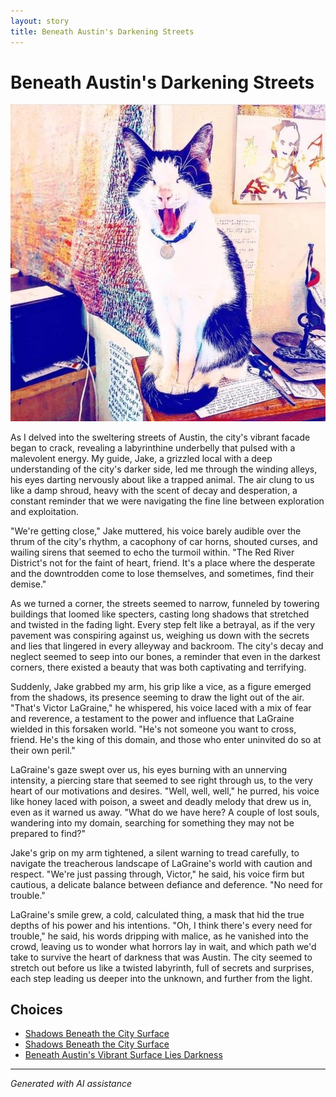 ```yaml
---
layout: story
title: Beneath Austin's Darkening Streets
---
```


# Beneath Austin's Darkening Streets

![Beneath Austin's Darkening Streets](/input_images/66.jpg)

As I delved into the sweltering streets of Austin, the city's vibrant facade began to crack, revealing a labyrinthine underbelly that pulsed with a malevolent energy. My guide, Jake, a grizzled local with a deep understanding of the city's darker side, led me through the winding alleys, his eyes darting nervously about like a trapped animal. The air clung to us like a damp shroud, heavy with the scent of decay and desperation, a constant reminder that we were navigating the fine line between exploration and exploitation.

"We're getting close," Jake muttered, his voice barely audible over the thrum of the city's rhythm, a cacophony of car horns, shouted curses, and wailing sirens that seemed to echo the turmoil within. "The Red River District's not for the faint of heart, friend. It's a place where the desperate and the downtrodden come to lose themselves, and sometimes, find their demise."

As we turned a corner, the streets seemed to narrow, funneled by towering buildings that loomed like specters, casting long shadows that stretched and twisted in the fading light. Every step felt like a betrayal, as if the very pavement was conspiring against us, weighing us down with the secrets and lies that lingered in every alleyway and backroom. The city's decay and neglect seemed to seep into our bones, a reminder that even in the darkest corners, there existed a beauty that was both captivating and terrifying.

Suddenly, Jake grabbed my arm, his grip like a vice, as a figure emerged from the shadows, its presence seeming to draw the light out of the air. "That's Victor LaGraine," he whispered, his voice laced with a mix of fear and reverence, a testament to the power and influence that LaGraine wielded in this forsaken world. "He's not someone you want to cross, friend. He's the king of this domain, and those who enter uninvited do so at their own peril."

LaGraine's gaze swept over us, his eyes burning with an unnerving intensity, a piercing stare that seemed to see right through us, to the very heart of our motivations and desires. "Well, well, well," he purred, his voice like honey laced with poison, a sweet and deadly melody that drew us in, even as it warned us away. "What do we have here? A couple of lost souls, wandering into my domain, searching for something they may not be prepared to find?"

Jake's grip on my arm tightened, a silent warning to tread carefully, to navigate the treacherous landscape of LaGraine's world with caution and respect. "We're just passing through, Victor," he said, his voice firm but cautious, a delicate balance between defiance and deference. "No need for trouble."

LaGraine's smile grew, a cold, calculated thing, a mask that hid the true depths of his power and his intentions. "Oh, I think there's every need for trouble," he said, his words dripping with malice, as he vanished into the crowd, leaving us to wonder what horrors lay in wait, and which path we'd take to survive the heart of darkness that was Austin. The city seemed to stretch out before us like a twisted labyrinth, full of secrets and surprises, each step leading us deeper into the unknown, and further from the light.


## Choices

* [Shadows Beneath the City Surface](/stories/15)
* [Shadows Beneath the City Surface](/stories/13)
* [Beneath Austin's Vibrant Surface Lies Darkness](/stories/33)


---
*Generated with AI assistance*
